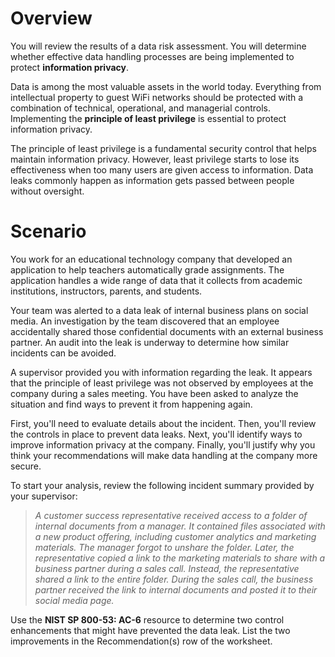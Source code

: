 # Overview
You will review the results of a data risk assessment. 
You will determine whether effective data handling processes are being implemented to protect **information privacy**.

Data is among the most valuable assets in the world today. 
Everything from intellectual property to guest WiFi networks should be protected with a combination of technical, operational, and managerial controls. 
Implementing the **principle of least privilege** is essential to protect information privacy.

The principle of least privilege is a fundamental security control that helps maintain information privacy. 
However, least privilege starts to lose its effectiveness when too many users are given access to information. 
Data leaks commonly happen as information gets passed between people without oversight.

# Scenario

You work for an educational technology company that developed an application to help teachers automatically grade assignments. 
The application handles a wide range of data that it collects from academic institutions, instructors, parents, and students.

Your team was alerted to a data leak of internal business plans on social media. An investigation by the team discovered that an employee accidentally shared those confidential documents with an external business partner. 
An audit into the leak is underway to determine how similar incidents can be avoided.

A supervisor provided you with information regarding the leak. It appears that the principle of least privilege was not observed by employees at the company during a sales meeting. 
You have been asked to analyze the situation and find ways to prevent it from happening again.

First, you'll need to evaluate details about the incident. Then, you'll review the controls in place to prevent data leaks. Next, you'll identify ways to improve information privacy at the company. 
Finally, you'll justify why you think your recommendations will make data handling at the company more secure.

To start your analysis, review the following incident summary provided by your supervisor:

> *A customer success representative received access to a folder of internal documents from a manager. It contained files associated with a new product offering, including customer analytics and marketing materials. The manager forgot to unshare the folder. Later, the representative copied a link to the marketing materials to share with a business partner during a sales call. Instead, the representative shared a link to the entire folder. During the sales call, the business partner received the link to internal documents and posted it to their social media page.*

Use the **NIST SP 800-53: AC-6** resource to determine two control enhancements that might have prevented the data leak. List the two improvements in the Recommendation(s) row of the worksheet.
